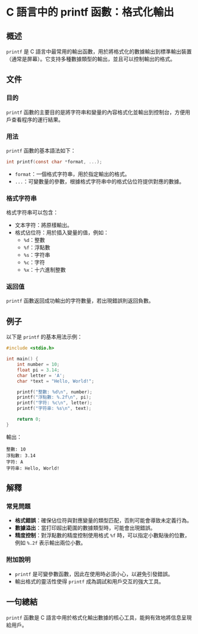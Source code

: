 <!--
Meta Description: # C 語言中的 printf 函數：格式化輸出 ## 概述 `printf` 是 C 語言中最常用的輸出函數，用於將格式化的數據輸出到標準輸出裝置（通常是屏幕）。它支持多種數據類型的輸出，並且可以控制輸出的格式。 ## 文件 ### 目的 `printf` 函數的主要目的是將字符串和變量的內容格式...
Meta Keywords: printf, int, char, 浮點數, 字符串
-->

# C 語言中的 printf 函數：格式化輸出

## 概述
`printf` 是 C 語言中最常用的輸出函數，用於將格式化的數據輸出到標準輸出裝置（通常是屏幕）。它支持多種數據類型的輸出，並且可以控制輸出的格式。

## 文件
### 目的
`printf` 函數的主要目的是將字符串和變量的內容格式化並輸出到控制台，方便用戶查看程序的運行結果。

### 用法
`printf` 函數的基本語法如下：
```c
int printf(const char *format, ...);
```
- `format`：一個格式字符串，用於指定輸出的格式。
- `...`：可變數量的參數，根據格式字符串中的格式佔位符提供對應的數據。

### 格式字符串
格式字符串可以包含：
- 文本字符：將原樣輸出。
- 格式佔位符：用於插入變量的值，例如：
  - `%d`：整數
  - `%f`：浮點數
  - `%s`：字符串
  - `%c`：字符
  - `%x`：十六進制整數

### 返回值
`printf` 函數返回成功輸出的字符數量，若出現錯誤則返回負數。

## 例子
以下是 `printf` 的基本用法示例：

```c
#include <stdio.h>

int main() {
    int number = 10;
    float pi = 3.14;
    char letter = 'A';
    char *text = "Hello, World!";

    printf("整數: %d\n", number);
    printf("浮點數: %.2f\n", pi);
    printf("字符: %c\n", letter);
    printf("字符串: %s\n", text);

    return 0;
}
```
輸出：
```
整數: 10
浮點數: 3.14
字符: A
字符串: Hello, World!
```

## 解釋
### 常見問題
- **格式錯誤**：確保佔位符與對應變量的類型匹配，否則可能會導致未定義行為。
- **數據溢出**：當打印超出範圍的數據類型時，可能會出現錯誤。
- **精度控制**：對浮點數的精度控制使用格式 `%f` 時，可以指定小數點後的位數，例如 `%.2f` 表示輸出兩位小數。

### 附加說明
- `printf` 是可變參數函數，因此在使用時必須小心，以避免引發錯誤。
- 輸出格式的靈活性使得 `printf` 成為調試和用戶交互的強大工具。

## 一句總結
`printf` 函數是 C 語言中用於格式化輸出數據的核心工具，能夠有效地將信息呈現給用戶。